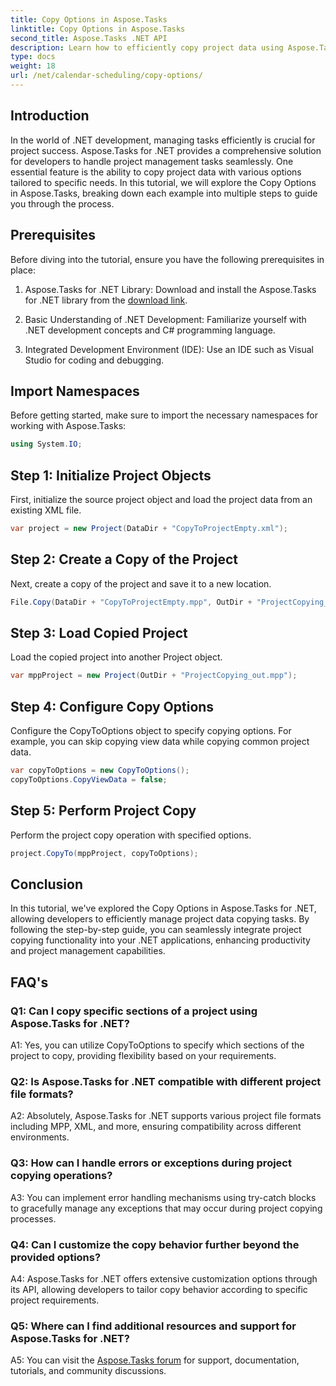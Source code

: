 ```yaml
---
title: Copy Options in Aspose.Tasks
linktitle: Copy Options in Aspose.Tasks
second_title: Aspose.Tasks .NET API
description: Learn how to efficiently copy project data using Aspose.Tasks for .NET. Enhance your .NET applications with powerful project management capabilities.
type: docs
weight: 18
url: /net/calendar-scheduling/copy-options/
---
```

## Introduction

In the world of .NET development, managing tasks efficiently is crucial for project success. Aspose.Tasks for .NET provides a comprehensive solution for developers to handle project management tasks seamlessly. One essential feature is the ability to copy project data with various options tailored to specific needs. In this tutorial, we will explore the Copy Options in Aspose.Tasks, breaking down each example into multiple steps to guide you through the process.

## Prerequisites

Before diving into the tutorial, ensure you have the following prerequisites in place:

1. Aspose.Tasks for .NET Library: Download and install the Aspose.Tasks for .NET library from the [download link](https://releases.aspose.com/tasks/net/).
   
2. Basic Understanding of .NET Development: Familiarize yourself with .NET development concepts and C# programming language.

3. Integrated Development Environment (IDE): Use an IDE such as Visual Studio for coding and debugging.

## Import Namespaces

Before getting started, make sure to import the necessary namespaces for working with Aspose.Tasks:

```csharp
using System.IO;


```

## Step 1: Initialize Project Objects

First, initialize the source project object and load the project data from an existing XML file.

```csharp
var project = new Project(DataDir + "CopyToProjectEmpty.xml");
```

## Step 2: Create a Copy of the Project

Next, create a copy of the project and save it to a new location.

```csharp
File.Copy(DataDir + "CopyToProjectEmpty.mpp", OutDir + "ProjectCopying_out.mpp", true);
```

## Step 3: Load Copied Project

Load the copied project into another Project object.

```csharp
var mppProject = new Project(OutDir + "ProjectCopying_out.mpp");
```

## Step 4: Configure Copy Options

Configure the CopyToOptions object to specify copying options. For example, you can skip copying view data while copying common project data.

```csharp
var copyToOptions = new CopyToOptions();
copyToOptions.CopyViewData = false;
```

## Step 5: Perform Project Copy

Perform the project copy operation with specified options.

```csharp
project.CopyTo(mppProject, copyToOptions);
```

## Conclusion

In this tutorial, we've explored the Copy Options in Aspose.Tasks for .NET, allowing developers to efficiently manage project data copying tasks. By following the step-by-step guide, you can seamlessly integrate project copying functionality into your .NET applications, enhancing productivity and project management capabilities.

## FAQ's

### Q1: Can I copy specific sections of a project using Aspose.Tasks for .NET?

A1: Yes, you can utilize CopyToOptions to specify which sections of the project to copy, providing flexibility based on your requirements.

### Q2: Is Aspose.Tasks for .NET compatible with different project file formats?

A2: Absolutely, Aspose.Tasks for .NET supports various project file formats including MPP, XML, and more, ensuring compatibility across different environments.

### Q3: How can I handle errors or exceptions during project copying operations?

A3: You can implement error handling mechanisms using try-catch blocks to gracefully manage any exceptions that may occur during project copying processes.

### Q4: Can I customize the copy behavior further beyond the provided options?

A4: Aspose.Tasks for .NET offers extensive customization options through its API, allowing developers to tailor copy behavior according to specific project requirements.

### Q5: Where can I find additional resources and support for Aspose.Tasks for .NET?

A5: You can visit the [Aspose.Tasks forum](https://forum.aspose.com/c/tasks/15) for support, documentation, tutorials, and community discussions.
